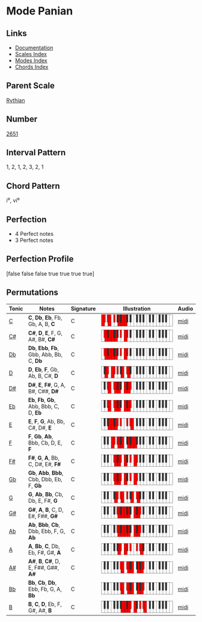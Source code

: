 # Mode Panian

## Links

- [Documentation](index.md)
- [Scales Index](Scales.md)
- [Modes Index](Modes.md)
- [Chords Index](Chords.md)

## Parent Scale

[Rythian](ScaleRythian.md)

## Number

[2651](https://ianring.com/musictheory/scales/2651)

## Interval Pattern

1, 2, 1, 2, 3, 2, 1

## Chord Pattern

i⁰, vi⁰

## Perfection

- 4 Perfect notes
- 3 Perfect notes

## Perfection Profile

[false false false true true true true]

## Permutations

| Tonic | Notes | Signature | Illustration | Audio |
|-------|-------|-----------|--------------|-------|
| [C](ModeCNaturalPanian.md) | **C**, **Db**, **Eb**, Fb, Gb, A, B, **C** | C | ![CNaturalPanian](ModeCNaturalPanian.png) | [midi](https://github.com/edipermadi/music/blob/main/docs/ModeCNaturalPanian.mid?raw=true) |
| [C#](ModeCSharpPanian.md) | **C#**, **D**, **E**, F, G, A#, B#, **C#** | C | ![CSharpPanian](ModeCSharpPanian.png) | [midi](https://github.com/edipermadi/music/blob/main/docs/ModeCSharpPanian.mid?raw=true) |
| [Db](ModeDFlatPanian.md) | **Db**, **Ebb**, **Fb**, Gbb, Abb, Bb, C, **Db** | C | ![DFlatPanian](ModeDFlatPanian.png) | [midi](https://github.com/edipermadi/music/blob/main/docs/ModeDFlatPanian.mid?raw=true) |
| [D](ModeDNaturalPanian.md) | **D**, **Eb**, **F**, Gb, Ab, B, C#, **D** | C | ![DNaturalPanian](ModeDNaturalPanian.png) | [midi](https://github.com/edipermadi/music/blob/main/docs/ModeDNaturalPanian.mid?raw=true) |
| [D#](ModeDSharpPanian.md) | **D#**, **E**, **F#**, G, A, B#, C##, **D#** | C | ![DSharpPanian](ModeDSharpPanian.png) | [midi](https://github.com/edipermadi/music/blob/main/docs/ModeDSharpPanian.mid?raw=true) |
| [Eb](ModeEFlatPanian.md) | **Eb**, **Fb**, **Gb**, Abb, Bbb, C, D, **Eb** | C | ![EFlatPanian](ModeEFlatPanian.png) | [midi](https://github.com/edipermadi/music/blob/main/docs/ModeEFlatPanian.mid?raw=true) |
| [E](ModeENaturalPanian.md) | **E**, **F**, **G**, Ab, Bb, C#, D#, **E** | C | ![ENaturalPanian](ModeENaturalPanian.png) | [midi](https://github.com/edipermadi/music/blob/main/docs/ModeENaturalPanian.mid?raw=true) |
| [F](ModeFNaturalPanian.md) | **F**, **Gb**, **Ab**, Bbb, Cb, D, E, **F** | C | ![FNaturalPanian](ModeFNaturalPanian.png) | [midi](https://github.com/edipermadi/music/blob/main/docs/ModeFNaturalPanian.mid?raw=true) |
| [F#](ModeFSharpPanian.md) | **F#**, **G**, **A**, Bb, C, D#, E#, **F#** | C | ![FSharpPanian](ModeFSharpPanian.png) | [midi](https://github.com/edipermadi/music/blob/main/docs/ModeFSharpPanian.mid?raw=true) |
| [Gb](ModeGFlatPanian.md) | **Gb**, **Abb**, **Bbb**, Cbb, Dbb, Eb, F, **Gb** | C | ![GFlatPanian](ModeGFlatPanian.png) | [midi](https://github.com/edipermadi/music/blob/main/docs/ModeGFlatPanian.mid?raw=true) |
| [G](ModeGNaturalPanian.md) | **G**, **Ab**, **Bb**, Cb, Db, E, F#, **G** | C | ![GNaturalPanian](ModeGNaturalPanian.png) | [midi](https://github.com/edipermadi/music/blob/main/docs/ModeGNaturalPanian.mid?raw=true) |
| [G#](ModeGSharpPanian.md) | **G#**, **A**, **B**, C, D, E#, F##, **G#** | C | ![GSharpPanian](ModeGSharpPanian.png) | [midi](https://github.com/edipermadi/music/blob/main/docs/ModeGSharpPanian.mid?raw=true) |
| [Ab](ModeAFlatPanian.md) | **Ab**, **Bbb**, **Cb**, Dbb, Ebb, F, G, **Ab** | C | ![AFlatPanian](ModeAFlatPanian.png) | [midi](https://github.com/edipermadi/music/blob/main/docs/ModeAFlatPanian.mid?raw=true) |
| [A](ModeANaturalPanian.md) | **A**, **Bb**, **C**, Db, Eb, F#, G#, **A** | C | ![ANaturalPanian](ModeANaturalPanian.png) | [midi](https://github.com/edipermadi/music/blob/main/docs/ModeANaturalPanian.mid?raw=true) |
| [A#](ModeASharpPanian.md) | **A#**, **B**, **C#**, D, E, F##, G##, **A#** | C | ![ASharpPanian](ModeASharpPanian.png) | [midi](https://github.com/edipermadi/music/blob/main/docs/ModeASharpPanian.mid?raw=true) |
| [Bb](ModeBFlatPanian.md) | **Bb**, **Cb**, **Db**, Ebb, Fb, G, A, **Bb** | C | ![BFlatPanian](ModeBFlatPanian.png) | [midi](https://github.com/edipermadi/music/blob/main/docs/ModeBFlatPanian.mid?raw=true) |
| [B](ModeBNaturalPanian.md) | **B**, **C**, **D**, Eb, F, G#, A#, **B** | C | ![BNaturalPanian](ModeBNaturalPanian.png) | [midi](https://github.com/edipermadi/music/blob/main/docs/ModeBNaturalPanian.mid?raw=true) |

